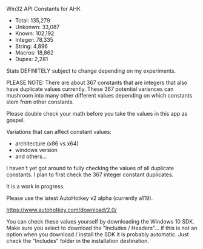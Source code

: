 Win32 API Constants for AHK

* Total:   135,279
* Unkonwn: 33,087
* Known:   102,192
* Integer: 78,335
* String:  4,896
* Macros:  18,862
* Dupes:   2,281

Stats DEFINITELY subject to change depending on my experiments.

PLEASE NOTE:  There are about 367 constants that are integers that also have duplicate values currently.  These 367 potential variances can mushroom into many other different values depending on which constants stem from other constants.

Please double check your math before you take the values in this app as gospel.

Variations that can affect constant values:

* architecture (x86 vs x64)
* windows version
* and others...

I haven't yet got around to fully checking the values of all duplicate constants.  I plan to first check the 367 integer constant duplicates.

It is a work in progress.

Please use the latest AutoHotkey v2 alpha (currently a119).

https://www.autohotkey.com/download/2.0/

You can check these values yourself by downloading the Windows 10 SDK.  Make sure you select to download the "Includes / Headers"... if this is not an option when you download / install the SDK it is probably automatic.  Just check the "Includes" folder in the installation destination.

